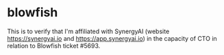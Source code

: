 # blowfish

This is to verify that I'm affiliated with SynergyAI (website https://synergyai.io and https://app.synergyai.io) in the capacity of CTO in relation to Blowfish ticket #5693.
